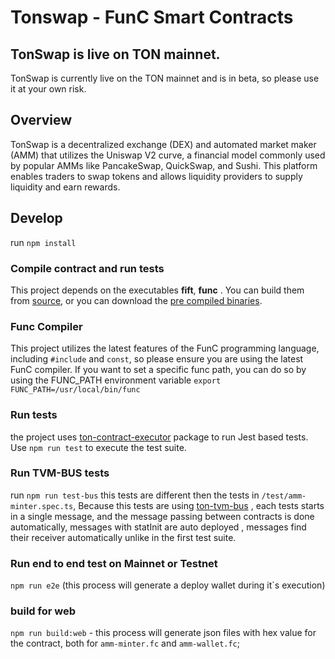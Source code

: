 # Tonswap - FunC Smart Contracts

## TonSwap is live on TON mainnet.

TonSwap is currently live on the TON mainnet and is in beta, so please use it at your own risk.

## Overview

TonSwap is a decentralized exchange (DEX) and automated market maker (AMM) that utilizes the Uniswap V2 curve, a financial model commonly used by popular AMMs like PancakeSwap, QuickSwap, and Sushi. This platform enables traders to swap tokens and allows liquidity providers to supply liquidity and earn rewards.

## Develop

run `npm install`

### Compile contract and run tests

This project depends on the executables **fift**, **func** . You can build them from [source](https://ton.org/docs/#/howto/getting-started), or you can download the [pre compiled binaries](https://github.com/ton-defi-org/ton-binaries/releases).

### Func Compiler

This project utilizes the latest features of the FunC programming language, including `#include` and `const`, so please ensure you are using the latest FunC compiler.
If you want to set a specific func path, you can do so by using the FUNC_PATH environment variable `export FUNC_PATH=/usr/local/bin/func`

### Run tests

the project uses [ton-contract-executor](https://github.com/tonwhales/ton-contract-executor) package to run Jest based tests.
Use `npm run test` to execute the test suite.

### Run TVM-BUS tests

run `npm run test-bus` 
this tests are different then the tests in `/test/amm-minter.spec.ts`, 
Because this tests are using [ton-tvm-bus](https://github.com/ton-defi-org/ton-tvm-bus) , each tests starts in a single message, and the message passing between contracts is done automatically, messages with statInit are auto deployed , messages find their receiver automatically unlike in the first test suite.


### Run end to end test on Mainnet or Testnet

`npm run e2e` (this process will generate a deploy wallet during it`s execution)

### build for web 

`npm run build:web` - this process will generate json files with hex value for the contract, both for `amm-minter.fc` and `amm-wallet.fc`;
